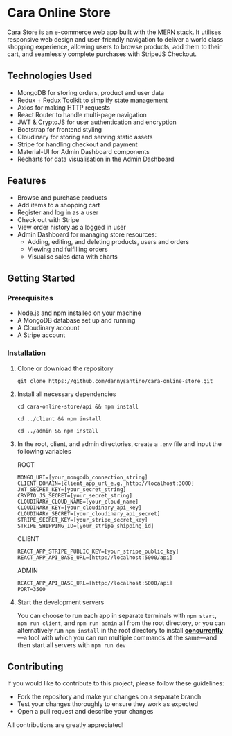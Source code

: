 # Cara Online Store

Cara Store is an e-commerce web app built with the MERN stack. It utilises responsive web design and user-friendly navigation to deliver a world class shopping experience, allowing users to browse products, add them to their cart, and seamlessly complete purchases with StripeJS Checkout.

## Technologies Used

- MongoDB for storing orders, product and user data
- Redux + Redux Toolkit to simplify state management
- Axios for making HTTP requests
- React Router to handle multi-page navigation
- JWT & CryptoJS for user authentication and encryption
- Bootstrap for frontend styling
- Cloudinary for storing and serving static assets
- Stripe for handling checkout and payment
- Material-UI for Admin Dashboard components
- Recharts for data visualisation in the Admin Dashboard

## Features

- Browse and purchase products
- Add items to a shopping cart
- Register and log in as a user
- Check out with Stripe
- View order history as a logged in user
- Admin Dashboard for managing store resources:
  - Adding, editing, and deleting products, users and orders
  - Viewing and fulfilling orders
  - Visualise sales data with charts

## Getting Started

### Prerequisites

- Node.js and npm installed on your machine
- A MongoDB database set up and running
- A Cloudinary account
- A Stripe account

### Installation

1. Clone or download the repository

    `git clone https://github.com/dannysantino/cara-online-store.git`

2. Install all necessary dependencies

    ```
    cd cara-online-store/api && npm install

    cd ../client && npm install

    cd ../admin && npm install
    ```

3. In the root, client, and admin directories, create a `.env` file and input the following variables

    ROOT
    ```
    MONGO_URI=[your_mongodb_connection_string]
    CLIENT_DOMAIN=[client_app_url_e.g._http://localhost:3000]
    JWT_SECRET_KEY=[your_secret_string]
    CRYPTO_JS_SECRET=[your_secret_string]
    CLOUDINARY_CLOUD_NAME=[your_cloud_name]
    CLOUDINARY_KEY=[your_cloudinary_api_key]
    CLOUDINARY_SECRET=[your_cloudinary_api_secret]
    STRIPE_SECRET_KEY=[your_stripe_secret_key]
    STRIPE_SHIPPING_ID=[your_stripe_shipping_id]
    ```
    CLIENT
    ```
    REACT_APP_STRIPE_PUBLIC_KEY=[your_stripe_public_key]
    REACT_APP_API_BASE_URL=[http://localhost:5000/api]
    ```
    ADMIN
    ```
    REACT_APP_API_BASE_URL=[http://localhost:5000/api]
    PORT=3500
    ```

4. Start the development servers

    You can choose to run each app in separate terminals with `npm start`, `npm run client`, and `npm run admin` all from the root directory, or you can alternatively run `npm install` in the root directory to install **[concurrently](https://github.com/open-cli-tools/concurrently#readme)**—a tool with which you can run multiple commands at the same—and then start all servers with `npm run dev`

## Contributing

If you would like to contribute to this project, please follow these guidelines:
- Fork the repository and make yur changes on a separate branch
- Test your changes thoroughly to ensure they work as expected
- Open a pull request and describe your changes

All contributions are greatly appreciated!